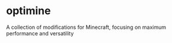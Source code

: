 # optimine
A collection of modifications for Minecraft, focusing on maximum performance and versatility
